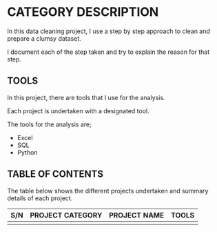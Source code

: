 # CATEGORY DESCRIPTION
In this data cleaning project, I use a step by step approach to clean and prepare a clumsy dataset.

I document each of the step taken and try to explain the reason for that step.


## TOOLS
In this project, there are tools that I use for the analysis.

Each project is undertaken with a designated tool.

The tools for the analysis are;

- Excel 
- SQL
- Python


## TABLE OF CONTENTS
The table below shows the different projects undertaken and summary details of each project.

|   S/N   | PROJECT CATEGORY | PROJECT NAME  |   TOOLS   |
|---------|------------------|---------------|-----------|
|         |                  |               |           |